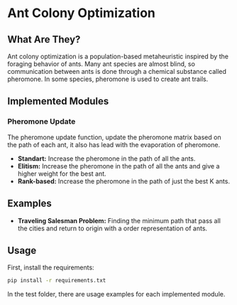 # Ant Colony Optimization

## What Are They?

Ant colony optimization is a population-based metaheuristic inspired by the foraging behavior of ants. Many ant species are almost blind, so communication between ants is done through a chemical substance called pheromone. In some species, pheromone is used to create ant trails.

## Implemented Modules

### Pheromone Update

The pheromone update function, update the pheromone matrix based on the path of each ant, it also has lead with the evaporation of pheromone.

- **Standart:** Increase the pheromone in the path of all the ants.
- **Elitism:** Increase the pheromone in the path of all the ants and give a higher weight for the best ant.
- **Rank-based:** Increase the pheromone in the path of just the best K ants.

## Examples

- **Traveling Salesman Problem:** Finding the minimum path that pass all the cities and return to origin with a order representation of ants.

## Usage

First, install the requirements:

```bash
pip install -r requirements.txt
```

In the test folder, there are usage examples for each implemented module.